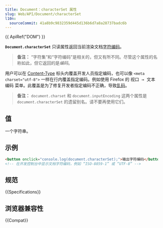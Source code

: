 ```yaml
---
title: Document：characterSet 属性
slug: Web/API/Document/characterSet
l10n:
  sourceCommit: 41a8b9c9832359d445d136b6d7a8a28737badc6b
---
```


{{ ApiRef("DOM") }}

**`Document.characterSet`** 只读属性返回当前渲染文档[字符编码](/zh-CN/docs/Glossary/Character_encoding)。

> **备注：** “字符集”和“字符编码”是相关的，但又有所不同。尽管这个属性的名称如此，但它返回的是*编码*。

用户可以在 [Content-Type](/zh-CN/docs/Web/HTTP/Headers/Content-Type) 标头内覆盖开发人员指定编码，也可以像 `<meta charset="utf-8">` 一样在行内覆盖指定编码。例如使用 Firefox 的 <kbd>视口 → 文本编码</kbd> 菜单。此覆盖是为了修复开发者指定编码不正确，导致[乱码](https://zh.wikipedia.org/wiki/亂碼)。

> **备注：** `document.charset` 和 `document.inputEncoding` 这两个属性是 `document.characterSet` 的遗留别名。请不要再使用它们。

## 值

一个字符串。

## 示例

```html
<button onclick="console.log(document.characterSet);">输出字符编码</button>
<!-- 在开发控制台中显示文档字符编码，例如 “ISO-8859-1” 或 “UTF-8” -->
```

## 规范

{{Specifications}}

## 浏览器兼容性

{{Compat}}
